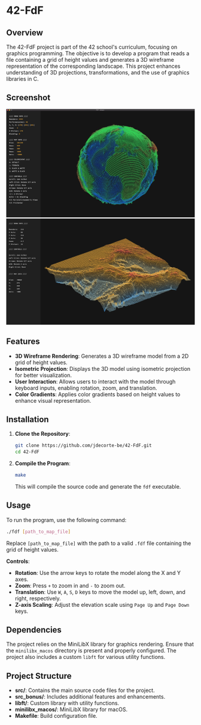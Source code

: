 # 42-FdF

## Overview

The 42-FdF project is part of the 42 school's curriculum, focusing on graphics programming. The objective is to develop a program that reads a file containing a grid of height values and generates a 3D wireframe representation of the corresponding landscape. This project enhances understanding of 3D projections, transformations, and the use of graphics libraries in C.

## Screenshot
![screenshot1](map3.jpg)
![screenshot2](map0.png)

## Features

- **3D Wireframe Rendering**: Generates a 3D wireframe model from a 2D grid of height values.
- **Isometric Projection**: Displays the 3D model using isometric projection for better visualization.
- **User Interaction**: Allows users to interact with the model through keyboard inputs, enabling rotation, zoom, and translation.
- **Color Gradients**: Applies color gradients based on height values to enhance visual representation.

## Installation

1. **Clone the Repository**:
   ```bash
   git clone https://github.com/jdecorte-be/42-FdF.git
   cd 42-FdF
   ```

2. **Compile the Program**:
   ```bash
   make
   ```

   This will compile the source code and generate the `fdf` executable.

## Usage

To run the program, use the following command:

```bash
./fdf [path_to_map_file]
```

Replace `[path_to_map_file]` with the path to a valid `.fdf` file containing the grid of height values.

**Controls**:

- **Rotation**: Use the arrow keys to rotate the model along the X and Y axes.
- **Zoom**: Press `+` to zoom in and `-` to zoom out.
- **Translation**: Use `W`, `A`, `S`, `D` keys to move the model up, left, down, and right, respectively.
- **Z-axis Scaling**: Adjust the elevation scale using `Page Up` and `Page Down` keys.

## Dependencies

The project relies on the MiniLibX library for graphics rendering. Ensure that the `minilibx_macos` directory is present and properly configured. The project also includes a custom `libft` for various utility functions.

## Project Structure

- **src/**: Contains the main source code files for the project.
- **src_bonus/**: Includes additional features and enhancements.
- **libft/**: Custom library with utility functions.
- **minilibx_macos/**: MiniLibX library for macOS.
- **Makefile**: Build configuration file.


